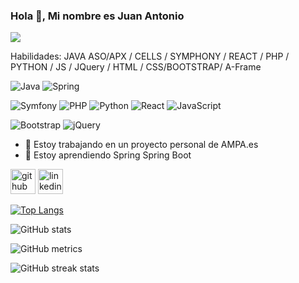 ### Hola 👋, Mi nombre es Juan Antonio
![](https://arturssmirnovs.github.io/github-profile-readme-generator/images/banner.png)


Habilidades: JAVA ASO/APX / CELLS / SYMPHONY / REACT / PHP / PYTHON / JS / JQuery / HTML / CSS/BOOTSTRAP/ A-Frame



![Java](https://img.shields.io/badge/java-%23ED8B00.svg?style=for-the-badge&logo=openjdk&logoColor=white)
![Spring](https://img.shields.io/badge/spring-%236DB33F.svg?style=for-the-badge&logo=spring&logoColor=white)

![Symfony](https://img.shields.io/badge/symfony-%23000000.svg?style=for-the-badge&logo=symfony&logoColor=white)
![PHP](https://img.shields.io/badge/php-%23777BB4.svg?style=for-the-badge&logo=php&logoColor=white)
![Python](https://img.shields.io/badge/python-3670A0?style=for-the-badge&logo=python&logoColor=ffdd54)
![React](https://img.shields.io/badge/react-%2320232a.svg?style=for-the-badge&logo=react&logoColor=%2361DAFB)
![JavaScript](https://img.shields.io/badge/javascript-%23323330.svg?style=for-the-badge&logo=javascript&logoColor=%23F7DF1E)

![Bootstrap](https://img.shields.io/badge/bootstrap-%238511FA.svg?style=for-the-badge&logo=bootstrap&logoColor=white)
![jQuery](https://img.shields.io/badge/jquery-%230769AD.svg?style=for-the-badge&logo=jquery&logoColor=white)
- 🔭 Estoy trabajando en un proyecto personal de AMPA.es 
- 🌱 Estoy aprendiendo Spring  Spring Boot 


[<img src='https://cdn.jsdelivr.net/npm/simple-icons@3.0.1/icons/github.svg' alt='github' height='40'>](https://github.com/JUANAN2019)  [<img src='https://cdn.jsdelivr.net/npm/simple-icons@3.0.1/icons/linkedin.svg' alt='linkedin' height='40'>](https://www.linkedin.com/in/juan-agg/)  




[![Top Langs](https://github-readme-stats.vercel.app/api/top-langs/?username=JUANAN2019)](https://github.com/anuraghazra/github-readme-stats)

![GitHub stats](https://github-readme-stats.vercel.app/api?username=JUANAN2019&show_icons=true&count_private=true)  

  

![GitHub metrics](https://metrics.lecoq.io/JUANAN2019)  

![GitHub streak stats](https://streak-stats.demolab.com/?user=JUANAN2019)  

  


